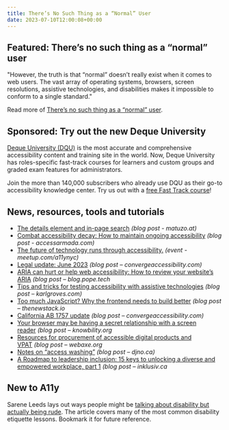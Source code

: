 ```yaml
---
title: There’s No Such Thing as a “Normal” User
date: 2023-07-10T12:00:08+00:00
---
```


## Featured: There’s no such thing as a “normal” user

"However, the truth is that “normal” doesn’t really exist when it comes to web users. The vast array of operating systems, browsers, screen resolutions, assistive technologies, and disabilities makes it impossible to conform to a single standard."

Read more of [There’s no such thing as a “normal” user](https://karlgroves.com/theres-no-such-thing-as-a-normal-user/).

## Sponsored: Try out the new Deque University

[Deque University (DQU)](https://dequeuniversity.com/) is the most accurate and comprehensive accessibility content and training site in the world. Now, Deque University has roles-specific fast-track courses for learners and custom groups and graded exam features for administrators.

Join the more than 140,000 subscribers who already use DQU as their go-to accessibility knowledge center. Try us out with a [free Fast Track course](https://dequeuniversity.com/promo/newdqu)!

## News, resources, tools and tutorials

- [The details element and in-page search](https://www.matuzo.at/blog/2023/details-find-in-page/) *(blog post - matuzo.at)*
- [Combat accessibility decay: How to maintain ongoing accessibility](https://www.accessarmada.com/blog/combat-accessibility-decay-how-to-maintain-ongoing-accessibility/) *(blog post - accessarmada.com)*
- [The future of technology runs through accessibility.](https://www.meetup.com/a11ynyc/events/294352036/) *(event - meetup.com/a11ynyc)*
- [Legal update: June 2023](https://convergeaccessibility.com/2023/07/03/legal-update-june-2023/) *(blog post – convergeaccessibility.com)*
- [ARIA can hurt or help web accessibility: How to review your website’s ARIA](https://blog.pope.tech/2023/07/03/aria-can-hurt-or-help-web-accessibility-how-to-review-your-websites-aria/) *(blog post – blog.pope.tech*
- [Tips and tricks for testing accessibility with assistive technologies](https://karlgroves.com/tips-tricks-for-testing-accessibility-with-assistive-technologies/) *(blog post – karlgroves.com)*
- [Too much JavaScript? Why the frontend needs to build better](https://thenewstack.io/too-much-javascript-why-the-frontend-needs-to-build-better/) *(blog post – thenewstack.io*
- [California AB 1757 update](https://convergeaccessibility.com/2023/07/04/california-ab-1757-update/) *(blog post – convergeaccessibility.com)*
- [Your browser may be having a secret relationship with a screen reader](https://knowbility.org/blog/2023/accessibility-apis-part-3) *(blog post – knowbility.org*
- [Resources for procurement of accessible digital products and VPAT](http://www.webaxe.org/resources-for-procurement-of-accessible-digital-products-vpat/) *(blog post – webaxe.org*
- [Notes on “access washing”](https://www.djno.ca/post/notes-on-access-washing) *(blog post – djno.ca)*
- [A Roadmap to leadership inclusion: 15 keys to unlocking a diverse and empowered workplace, part 1](https://inklusiv.ca/a-roadmap-to-leadership-inclusion-15-keys-to-unlocking-a-diverse-and-empowered-workplace-part-1/) *(blog post – inklusiv.ca*

## New to A11y

Sarene Leeds lays out ways people might be [talking about disability but actually being rude](https://www.rd.com/list/disability-etiquette/). The article covers many of the most common disability etiquette lessons. Bookmark it for future reference.
